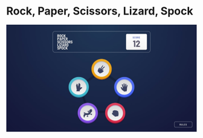 # Rock, Paper, Scissors, Lizard, Spock

![Design preview for the Rock, Paper, Scissors coding challenge](./design/bonus/desktop-step-1-bonus.jpg)

